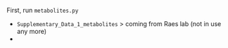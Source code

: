 



First, run `metabolites.py`



* `Supplementary_Data_1_metabolites` > coming from Raes lab (not in use any more)
* 

